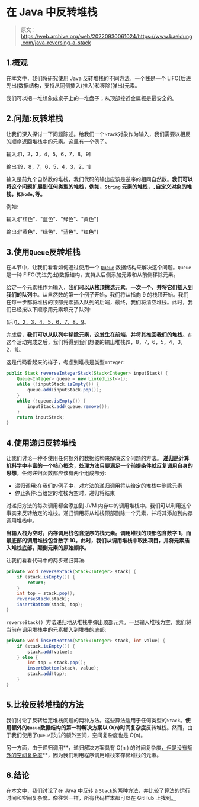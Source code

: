# 在 Java 中反转堆栈

> 原文：<https://web.archive.org/web/20220930061024/https://www.baeldung.com/java-reversing-a-stack>

## 1.概观

在本文中，我们将研究使用 Java 反转堆栈的不同方法。一个[栈](/web/20221212031550/https://www.baeldung.com/java-stack)是一个 LIFO(后进先出)数据结构，支持从同侧插入(推入)和移除(弹出)元素。

我们可以把一堆想象成桌子上的一堆盘子；从顶部接近金属板是最安全的。

## 2.问题:反转堆栈

让我们深入探讨一下问题陈述。给我们一个`Stack`对象作为输入，我们需要以相反的顺序返回堆栈中的元素。这里有一个例子。

输入:[1，2，3，4，5，6，7，8，9]

输出:[9，8，7，6，5，4，3，2，1]

输入是前九个自然数的堆栈，我们代码的输出应该是逆序的相同自然数。**我们可以将这个问题扩展到任何类型的堆栈，例如，`String` 元素的堆栈，`,`自定义对象的堆栈，如`Node,`等。**

例如:

输入:["红色"、"蓝色"、"绿色"、"黄色"]

输出:["黄色"、"绿色"、"蓝色"、"红色"]

## 3.使用`Queue`反转堆栈

在本节中，让我们看看如何通过使用一个 [`Queue`](/web/20221212031550/https://www.baeldung.com/java-queue) 数据结构来解决这个问题。`Queue`是一种 FIFO(先进先出)数据结构，支持从后侧添加元素和从前侧移除元素。

给定一个元素栈作为输入，**我们可以从栈顶挑选元素，一次一个，并将它们插入到我们的队列**中。从自然数的第一个例子开始，我们将从指向 9 的栈顶开始。我们在每一步都将堆栈的顶部元素插入队列的后端，最终，我们将清空堆栈。此时，我们已经按以下顺序用元素填充了队列:

(后)[1，2，3，4，5，6，7，8，9](前)。

完成后，**我们可以从队列中移除元素，这发生在前端，并将其推回我们的堆栈**。在这个活动完成之后，我们将得到我们想要的输出堆栈[9，8，7，6，5，4，3，2，1]。

这是代码看起来的样子，考虑到堆栈是类型`Integer`:

```java
public Stack reverseIntegerStack(Stack<Integer> inputStack) {
    Queue<Integer> queue = new LinkedList<>();
    while (!inputStack.isEmpty()) {
        queue.add(inputStack.pop());
    }
    while (!queue.isEmpty()) {
        inputStack.add(queue.remove());
    }
    return inputStack;
} 
```

## 4.使用递归反转堆栈

让我们讨论一种不使用任何额外的数据结构来解决这个问题的方法。 **[递归](/web/20221212031550/https://www.baeldung.com/java-recursion)是计算机科学中丰富的一个核心概念，处理方法只要满足一个前提条件就反复调用自身的思想**。任何递归函数都应该有两个组成部分:

*   递归调用:在我们的例子中，对方法的递归调用将从给定的堆栈中删除元素
*   停止条件:当给定的堆栈为空时，递归将结束

对递归方法的每次调用都会添加到 JVM 内存中的调用堆栈中。我们可以利用这个事实来反转给定的堆栈。递归调用将从堆栈顶部删除一个元素，并将其添加到内存调用堆栈中。

**当输入栈为空时，内存调用栈包含逆序的栈元素。**调用堆栈的顶部包含数字 1，而最底部的调用堆栈包含数字 10。此时，我们从调用堆栈**中取出项目，并将元素插入堆栈底部，颠倒元素的原始顺序。**

让我们看看代码中的两步递归算法:

```java
private void reverseStack(Stack<Integer> stack) {
    if (stack.isEmpty()) {
        return;
    }
    int top = stack.pop();
    reverseStack(stack);
    insertBottom(stack, top);
}
```

`reverseStack() `方法递归地从堆栈中弹出顶部元素。一旦输入堆栈为空，我们将当前在调用堆栈中的元素插入到堆栈的底部:

```java
private void insertBottom(Stack<Integer> stack, int value) {
    if (stack.isEmpty()) {
        stack.add(value);
    } else {
        int top = stack.pop();
        insertBottom(stack, value);
        stack.add(top);
    }
}
```

## 5.比较反转堆栈的方法

我们讨论了反转给定堆栈问题的两种方法。这些算法适用于任何类型的`Stack`。**使用额外的`Queue`数据结构的第一种解决方案以 O(n)时间复杂度**反转堆栈。然而，由于我们使用了`Queue`形式的额外空间，空间复杂度也是 O(n)。

另一方面，由于递归调用**，递归解决方案具有 O(n ) 的时间复杂度[，但是没有额外的空间复杂度](/web/20221212031550/https://www.baeldung.com/cs/master-theorem-asymptotic-analysis)**，因为我们利用程序调用堆栈来存储堆栈的元素。

## 6.结论

在本文中，我们讨论了在 Java 中反转 a `Stack`的两种方法，并比较了算法的运行时间和空间复杂度。像往常一样，所有代码样本都可以在 GitHub 上找到[。](https://web.archive.org/web/20221212031550/https://github.com/eugenp/tutorials/tree/master/core-java-modules/core-java-collections-4)